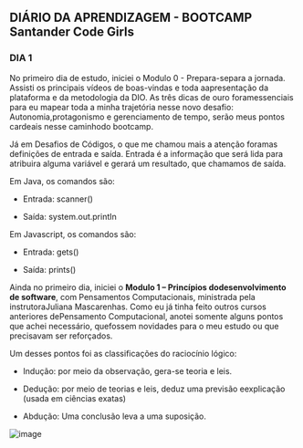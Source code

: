 ##  DIÁRIO DA  APRENDIZAGEM - BOOTCAMP Santander Code Girls

### DIA 1

No primeiro dia de estudo, iniciei o Modulo 0 - Prepara-separa a jornada. Assisti os principais vídeos de boas-vindas e toda aapresentação da plataforma e da metodologia da DIO. As três dicas de ouro foramessenciais para eu mapear toda a minha trajetória nesse novo desafio: Autonomia,protagonismo e gerenciamento de tempo, serão meus pontos cardeais nesse caminhodo bootcamp.

Já em Desafios de Códigos, o que me chamou mais a atenção foramas definições de entrada e saída. Entrada é a informação que será lida para atribuira alguma variável e gerará um resultado, que chamamos de saída.

Em Java, os comandos são:

- Entrada: scanner()

- Saída: system.out.printIn

Em Javascript, os comandos são:

- Entrada: gets()

- Saída: prints()

Ainda no primeiro dia, iniciei o **Modulo 1 – Princípios dodesenvolvimento de software**, com Pensamentos Computacionais, ministrada pela instrutoraJuliana Mascarenhas. Como eu já tinha feito outros cursos anteriores dePensamento Computacional, anotei somente alguns pontos que achei necessário, quefossem novidades para o meu estudo ou que precisavam ser reforçados.

Um desses pontos foi as classificações do raciocínio lógico:

- Indução: por meio da observação, gera-se teoria e leis.

- Dedução: por meio de teorias e leis, deduz uma previsão eexplicação (usada em ciências exatas)

- Abdução: Uma conclusão leva a uma suposição.

![image](https://user-images.githubusercontent.com/103789688/178127156-ada75489-96fd-4fbe-87c2-34bf0ad5b574.png)

